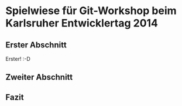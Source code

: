 # Spielwiese für Git-Workshop beim Karlsruher Entwicklertag 2014

## Erster Abschnitt
Erster! :-D


## Zweiter Abschnitt



## Fazit


